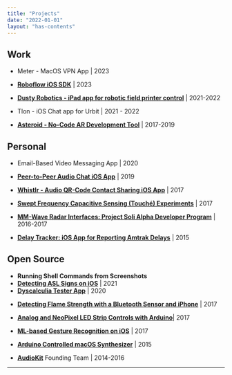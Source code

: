 ```yaml
---
title: "Projects"
date: "2022-01-01"
layout: "has-contents"
---
```



## Work

* Meter - MacOS VPN App | 2023

* **[Roboflow iOS SDK](/projects_and_work/work/roboflow_native_mobile_sdk/)** | 2023

* **[Dusty Robotics - iPad app for robotic field printer control](/projects_and_work/work/dusty_robotics_ipad_app/)** | 2021-2022

* Tlon - iOS Chat app for Urbit | 2021 - 2022

* [**Asteroid - No-Code AR Development Tool**](/projects_and_work/work/asteroid/) | 2017-2019

  

## Personal

* Email-Based Video Messaging App | 2020

* **[Peer-to-Peer Audio Chat iOS App](/projects_and_work/personal/push_to_talk_audio_chat_app/)** | 2019

* **[Whistlr - Audio QR-Code Contact Sharing iOS App](/projects_and_work/personal/whistlr/)** | 2017

* **[Swept Frequency Capacitive Sensing (Touché) Experiments](/projects_and_work/personal/emulating_touche/)** | 2017

* **[MM-Wave Radar Interfaces: Project Soli Alpha Developer Program](/projects_and_work/personal/project_soli_alpha_dev_program/)** |  2016-2017

* **[Delay Tracker: iOS App for Reporting Amtrak Delays](/projects_and_work/personal/delay_tracker/)** | 2015

  

## Open Source

- **Running Shell Commands from Screenshots**
- **[Detecting ASL Signs on iOS](https://github.com/narner/ASL-Classifier-Demo)** | 2021
- **[Dyscalculia Tester App](https://github.com/narner/DyscalculiaTester)** | 2020

* **[Detecting Flame Strength with a Bluetooth Sensor and iPhone](/notes/integrating-arduino-bluetooth-sensors-with-ios-september-5-2017/)** | 2017 

* **[Analog and NeoPixel LED Strip Controls with Arduino](https://github.com/narner/Analog-and-NeoPixel-LED-Strip-Control)**| 2017 

* **[ML-based Gesture Recognition on iOS](/notes/machine-learning-powered-gesture-recognition-on-ios-october-7-2017/)** | 2017 

* **[Arduino Controlled macOS Synthesizer](https://github.com/narner/Arduino-AudioKitOSX)** | 2015 

* **[AudioKit](/projects_and_work/open_source/audiokit/)** Founding Team | 2014-2016



---

